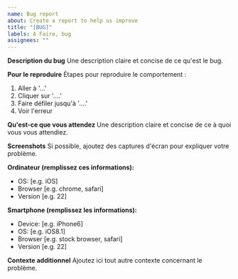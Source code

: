 ```yaml
---
name: Bug report
about: Create a report to help us improve
title: "[BUG]"
labels: A Faire, bug
assignees: ""
---
```


**Description du bug**
Une description claire et concise de ce qu'est le bug.

**Pour le reproduire**
Étapes pour reproduire le comportement :

1. Aller à '...'
2. Cliquer sur '....'
3. Faire défiler jusqu'à '....'
4. Voir l'erreur

**Qu'est-ce que vous attendez**
Une description claire et concise de ce à quoi vous vous attendiez.

**Screenshots**
Si possible, ajoutez des captures d'écran pour expliquer votre problème.

**Ordinateur (remplissez ces informations):**

-   OS: [e.g. iOS]
-   Browser [e.g. chrome, safari]
-   Version [e.g. 22]

**Smartphone (remplissez les informations):**

-   Device: [e.g. iPhone6]
-   OS: [e.g. iOS8.1]
-   Browser [e.g. stock browser, safari]
-   Version [e.g. 22]

**Contexte additionnel**
Ajoutez ici tout autre contexte concernant le problème.
